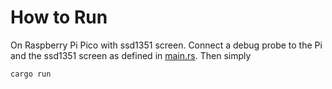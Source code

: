 # How to Run

On Raspberry Pi Pico with ssd1351 screen.
Connect a debug probe to the Pi and the ssd1351 screen as defined in [main.rs](./src/main.rs#L122).
Then simply 

```bash
cargo run
```

